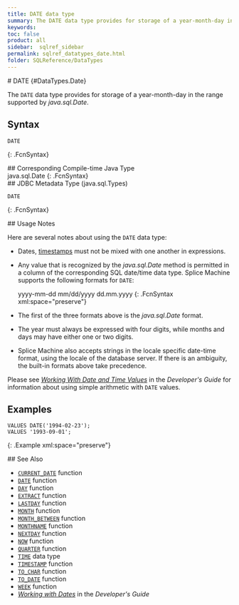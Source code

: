 ```yaml
---
title: DATE data type
summary: The DATE data type provides for storage of a year-month-day in the range supported by java.sql.Date.
keywords:
toc: false
product: all
sidebar:  sqlref_sidebar
permalink: sqlref_datatypes_date.html
folder: SQLReference/DataTypes
---
```

<section>
<div class="TopicContent" data-swiftype-index="true" markdown="1">
# DATE   {#DataTypes.Date}

The `DATE` data type provides for storage of a year-month-day in the
range supported by *java.sql.Date*.

## Syntax

<div class="fcnWrapperWide" markdown="1">
    
    DATE
{: .FcnSyntax}

</div>
## Corresponding Compile-time Java Type

<div class="fcnWrapperWide" markdown="1">
    java.sql.Date
{: .FcnSyntax}

</div>
## JDBC Metadata Type (java.sql.Types)

<div class="fcnWrapperWide" markdown="1">
    
    DATE
{: .FcnSyntax}

</div>
## Usage Notes

Here are several notes about using the `DATE` data type:

* Dates, [timestamps](sqlref_builtinfcns_timestamp.html) must not be
  mixed with one another in expressions.
* Any value that is recognized by the *java.sql.Date* method is
  permitted in a column of the corresponding SQL date/time data type.
  Splice Machine supports the following formats for `DATE`:
  <div class="fcnWrapperWide" markdown="1">
      yyyy-mm-dd
      mm/dd/yyyy
      dd.mm.yyyy
  {: .FcnSyntax xml:space="preserve"}
  
  </div>

* The first of the three formats above is the *java.sql.Date* format.
* The year must always be expressed with four digits, while months and
  days may have either one or two digits.
* Splice Machine also accepts strings in the locale specific date-time
  format, using the locale of the database server. If there is an
  ambiguity, the built-in formats above take precedence.

Please see *[Working With Date and Time
Values](developers_fundamentals_dates.html)* in the *Developer's Guide*
for information about using simple arithmetic with `DATE` values.

## Examples

<div class="preWrapper" markdown="1">
    
    VALUES DATE('1994-02-23');
    VALUES '1993-09-01';
{: .Example xml:space="preserve"}

</div>
## See Also

* [`CURRENT_DATE`](sqlref_builtinfcns_currentdate.html) function
* [`DATE`](sqlref_builtinfcns_date.html) function
* [`DAY`](sqlref_builtinfcns_day.html) function
* [`EXTRACT`](sqlref_builtinfcns_extract.html) function
* [`LASTDAY`](sqlref_builtinfcns_day.html) function
* [`MONTH`](sqlref_builtinfcns_month.html) function
* [`MONTH_BETWEEN`](sqlref_builtinfcns_monthbetween.html) function
* [`MONTHNAME`](sqlref_builtinfcns_monthname.html) function
* [`NEXTDAY`](sqlref_builtinfcns_day.html) function
* [`NOW`](sqlref_builtinfcns_now.html) function
* [`QUARTER`](sqlref_builtinfcns_quarter.html) function
* [`TIME`](sqlref_builtinfcns_time.html) data type
* [`TIMESTAMP`](sqlref_builtinfcns_timestamp.html) function
* [`TO_CHAR`](sqlref_builtinfcns_char.html) function
* [`TO_DATE`](sqlref_builtinfcns_date.html) function
* [`WEEK`](sqlref_builtinfcns_week.html) function
* *[Working with Dates](developers_fundamentals_dates.html)* in the
  *Developer's Guide*

</div>
</section>

